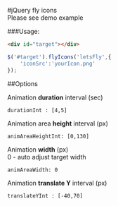 #jQuery fly icons<br />
Please see demo example

###Usage:

```html
<div id="target"></div>
```
```javascript
$('#target').flyIcons('letsFly',{
	'iconSrc':'yourIcon.png'
});

```

##Options

Animation **duration** interval (sec)
```
durationInt : [4,5]
```

Animation area **height** interval (px)
```
animAreaHeightInt: [0,130]
```
Animation **width** (px)<br />0 - auto adjust target width
```
animAreaWidth: 0
```

Animation **translate Y** interval (px)
```
translateYInt : [-40,70]
```
